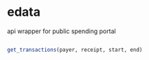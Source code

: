 # edata
api wrapper for public spending portal


```r

get_transactions(payer, receipt, start, end)

```